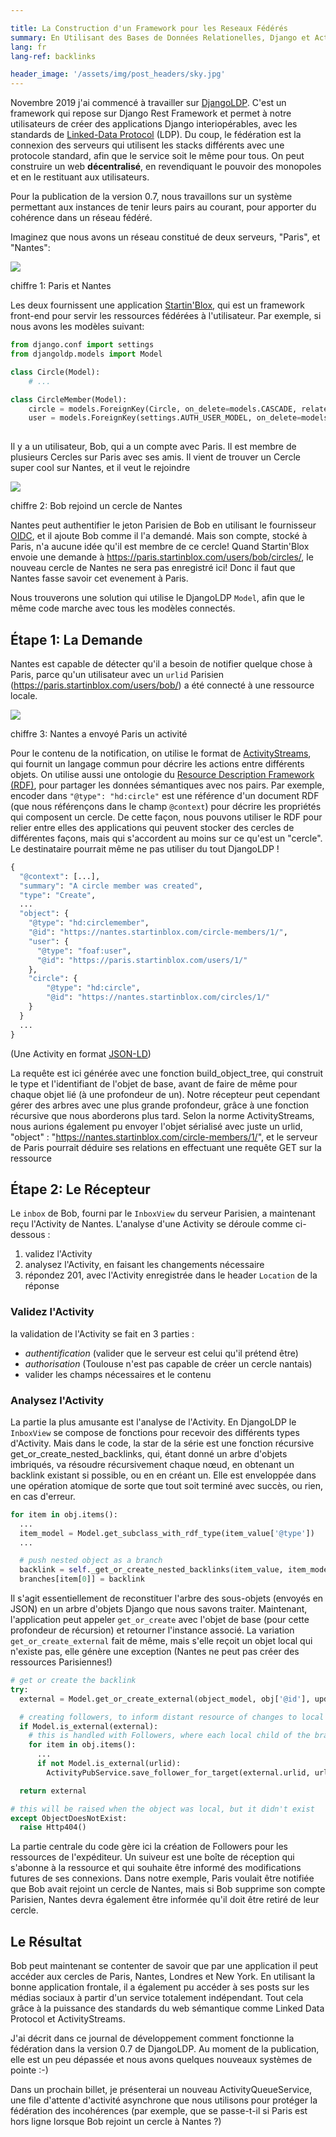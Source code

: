 ```yaml
---

title: La Construction d'un Framework pour les Reseaux Fédérés
summary: En Utilisant des Bases de Données Relationelles, Django et ActivityStreams
lang: fr
lang-ref: backlinks

header_image: '/assets/img/post_headers/sky.jpg'
---
```


Novembre 2019 j'ai commencé à travailler sur [DjangoLDP](https://git.startinblox.com/djangoldp-packages/djangoldp). C'est un framework qui repose sur Django Rest Framework et permet à notre utilisateurs de créer des applications Django interiopérables, avec les standards de [Linked-Data Protocol](https://www.w3.org/TR/ldp/) (LDP). Du coup, le fédération est la connexion des serveurs qui utilisent les stacks différents avec une protocole standard, afin que le service soit le même pour tous. On peut construire un web **décentralisé**, en revendiquant le pouvoir des monopoles et en le restituant aux utilisateurs.

Pour la publication de la version 0.7, nous travaillons sur un système permettant aux instances de tenir leurs pairs au courant, pour apporter du cohérence dans un réseau fédéré.

Imaginez que nous avons un réseau constitué de deux serveurs, "Paris", et "Nantes":

<img src="{{ '/assets/img/post_assets/backlinks/1.png' | absolute_url }}" class="blog-full-image"/>
<p class="image-caption">chiffre 1: Paris et Nantes</p>

Les deux fournissent une application [Startin'Blox](https://startinblox.com/fr/), qui est un framework front-end pour servir les ressources fédérées à l'utilisateur. Par exemple, si nous avons les modèles suivant:

```python
from django.conf import settings
from djangoldp.models import Model

class Circle(Model):
    # ...

class CircleMember(Model):
    circle = models.ForeignKey(Circle, on_delete=models.CASCADE, related_name='members')
    user = models.ForeignKey(settings.AUTH_USER_MODEL, on_delete=models.CASCADE, related_name="circles")
    
```

Il y a un utilisateur, Bob, qui a un compte avec Paris. Il est membre de plusieurs Cercles sur Paris avec ses amis. Il vient de trouver un Cercle super cool sur Nantes, et il veut le rejoindre

<img src="{{ '/assets/img/post_assets/backlinks/2.png' | absolute_url }}" class="blog-full-image"/>
<p class="image-caption">chiffre 2: Bob rejoind un cercle de Nantes</p>

Nantes peut authentifier le jeton Parisien de Bob en utilisant le fournisseur [OIDC](https://auth0.com/docs/protocols/oidc), et il ajoute Bob comme il l'a demandé. Mais son compte, stocké à Paris, n'a aucune idée qu'il est membre de ce cercle! Quand Startin'Blox envoie une demande à https://paris.startinblox.com/users/bob/circles/, le nouveau cercle de Nantes ne sera pas enregistré ici! Donc il faut que Nantes fasse savoir cet evenement à Paris.

Nous trouverons une solution qui utilise le DjangoLDP `Model`, afin que le même code marche avec tous les modèles connectés.

## Étape 1: La Demande

Nantes est capable de détecter qu'il a besoin de notifier quelque chose à Paris, parce qu'un utilisateur avec un `urlid` Parisien (https://paris.startinblox.com/users/bob/) a été connecté à une ressource locale.

<img src="{{ '/assets/img/post_assets/backlinks/3.png' | absolute_url }}" class="blog-full-image"/>
<p class="image-caption">chiffre 3: Nantes a envoyé Paris un activité</p>

Pour le contenu de la notification, on utilise le format de [ActivityStreams](https://www.w3.org/TR/activitystreams-vocabulary/), qui fournit un langage commun pour décrire les actions entre différents objets. On utilise aussi une ontologie du [Resource Description Framework (RDF)](https://www.w3.org/RDF/), pour partager les données sémantiques avec nos pairs. Par exemple, encoder dans `"@type": "hd:circle"` est une référence d'un document RDF (que nous référençons dans le champ `@context`) pour décrire les propriétés qui composent un cercle. De cette façon, nous pouvons utiliser le RDF pour relier entre elles des applications qui peuvent stocker des cercles de différentes façons, mais qui s'accordent au moins sur ce qu'est un "cercle". Le destinataire pourrait même ne pas utiliser du tout DjangoLDP !

```python
{
  "@context": [...],
  "summary": "A circle member was created",
  "type": "Create",
  ...
  "object": {
    "@type": "hd:circlemember",
    "@id": "https://nantes.startinblox.com/circle-members/1/",
    "user": {
      "@type": "foaf:user",
      "@id": "https://paris.startinblox.com/users/1/"
    },
    "circle": {
        "@type": "hd:circle",
        "@id": "https://nantes.startinblox.com/circles/1/"
    }
  }
  ...
}
```
(Une Activity en format [JSON-LD](https://json-ld.org))

La requête est ici générée avec une fonction build_object_tree, qui construit le type et l'identifiant de l'objet de base, avant de faire de même pour chaque objet lié (à une profondeur de un). Notre récepteur peut cependant gérer des arbres avec une plus grande profondeur, grâce à une fonction récursive que nous aborderons plus tard. Selon la norme ActivityStreams, nous aurions également pu envoyer l'objet sérialisé avec juste un urlid, "object" : "https://nantes.startinblox.com/circle-members/1/", et le serveur de Paris pourrait déduire ses relations en effectuant une requête GET sur la ressource

## Étape 2: Le Récepteur

Le `inbox` de Bob, fourni par le `InboxView` du serveur Parisien, a maintenant reçu l'Activity de Nantes. L'analyse d'une Activity se déroule comme ci-dessous :

1. validez l'Activity
2. analysez l'Activity, en faisant les changements nécessaire
3. répondez 201, avec l'Activity enregistrée dans le header `Location` de la réponse

### Validez l'Activity

la validation de l'Activity se fait en 3 parties :

* _authentification_ (valider que le serveur est celui qu'il prétend être)
* _authorisation_ (Toulouse n'est pas capable de créer un cercle nantais)
* valider les champs nécessaires et le contenu

### Analysez l'Activity

La partie la plus amusante est l'analyse de l'Activity. En DjangoLDP le `InboxView` se compose de fonctions pour recevoir des différents types d'Activity. Mais dans le code, la star de la série est une fonction récursive get_or_create_nested_backlinks, qui, étant donné un arbre d'objets imbriqués, va résoudre récursivement chaque nœud, en obtenant un backlink existant si possible, ou en en créant un. Elle est enveloppée dans une opération atomique de sorte que tout soit terminé avec succès, ou rien, en cas d'erreur.

```python
for item in obj.items():
  ...
  item_model = Model.get_subclass_with_rdf_type(item_value['@type'])
  ...

  # push nested object as a branch
  backlink = self._get_or_create_nested_backlinks(item_value, item_model)
  branches[item[0]] = backlink
```

Il s'agit essentiellement de reconstituer l'arbre des sous-objets (envoyés en JSON) en un arbre d'objets Django que nous savons traiter. Maintenant, l'application peut appeler `get_or_create` avec l'objet de base (pour cette profondeur de récursion) et retourner l'instance associé. La variation `get_or_create_external` fait de même, mais s'elle reçoit un objet local qui n'existe pas, elle génère une exception (Nantes ne peut pas créer des ressources Parisiennes!)

```python
# get or create the backlink
try:
  external = Model.get_or_create_external(object_model, obj['@id'], update=update, **branches)

  # creating followers, to inform distant resource of changes to local connection
  if Model.is_external(external):
    # this is handled with Followers, where each local child of the branch is followed by its external parent
    for item in obj.items():
      ...
      if not Model.is_external(urlid):
        ActivityPubService.save_follower_for_target(external.urlid, urlid)

  return external

# this will be raised when the object was local, but it didn't exist
except ObjectDoesNotExist:
  raise Http404()
```

La partie centrale du code gère ici la création de Followers pour les ressources de l'expéditeur. Un suiveur est une boîte de réception qui s'abonne à la ressource et qui souhaite être informé des modifications futures de ses connexions. Dans notre exemple, Paris voulait être notifiée que Bob avait rejoint un cercle de Nantes, mais si Bob supprime son compte Parisien, Nantes devra également être informée qu'il doit être retiré de leur cercle.

## Le Résultat

Bob peut maintenant se contenter de savoir que par une application il peut accéder aux cercles de Paris, Nantes, Londres et New York. En utilisant la bonne application frontale, il a également pu accéder à ses posts sur les médias sociaux à partir d'un service totalement indépendant. Tout cela grâce à la puissance des standards du web sémantique comme Linked Data Protocol et ActivityStreams.

J'ai décrit dans ce journal de développement comment fonctionne la fédération dans la version 0.7 de DjangoLDP. Au moment de la publication, elle est un peu dépassée et nous avons quelques nouveaux systèmes de pointe :-)

Dans un prochain billet, je présenterai un nouveau ActivityQueueService, une file d'attente d'activité asynchrone que nous utilisons pour protéger la fédération des incohérences (par exemple, que se passe-t-il si Paris est hors ligne lorsque Bob rejoint un cercle à Nantes ?)
